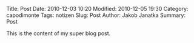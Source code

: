 Title: Post
Date: 2010-12-03 10:20
Modified: 2010-12-05 19:30
Category: capodimonte
Tags: notizen
Slug: Post
Author: Jakob Janatka
Summary: Post

This is the content of my super blog post.